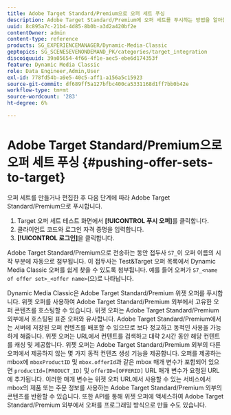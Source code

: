 ```yaml
---
title: Adobe Target Standard/Premium으로 오퍼 세트 푸싱
description: Adobe Target Standard/Premium에 오퍼 세트를 푸시하는 방법을 알아봅니다.
uuid: 8c895a7c-21b4-4d85-8b0b-a3d2a420bf2e
contentOwner: admin
content-type: reference
products: SG_EXPERIENCEMANAGER/Dynamic-Media-Classic
geptopics: SG_SCENESEVENONDEMAND_PK/categories/target_integration
discoiquuid: 39a05654-4f66-4f1e-aec5-ebe6d174353f
feature: Dynamic Media Classic
role: Data Engineer,Admin,User
exl-id: 778fd54b-a9e5-40c5-aff1-a156a5c15923
source-git-commit: df689ff5a127bfbc400ca5331168d1ff7bb0b42e
workflow-type: tm+mt
source-wordcount: '283'
ht-degree: 6%

---
```


# Adobe Target Standard/Premium으로 오퍼 세트 푸싱 {#pushing-offer-sets-to-target}

오퍼 세트를 만들거나 편집한 후 다음 단계에 따라 Adobe Target Standard/Premium으로 푸시합니다.

1. Target 오퍼 세트 테스트 화면에서 **[!UICONTROL 푸시 오퍼]**&#x200B;를 클릭합니다.
1. 클라이언트 코드와 로그인 자격 증명을 입력합니다.
1. **[!UICONTROL 로그인]**&#x200B;을 클릭합니다.

Adobe Target Standard/Premium으로 전송하는 동안 접두사 `S7_`이 오퍼 이름의 시작 부분에 자동으로 첨부됩니다. 이 접두사는 Test&amp;Target 오퍼 목록에서 Dynamic Media Classic 오퍼를 쉽게 찾을 수 있도록 첨부됩니다. 예를 들어 오퍼가 `S7_<name of offer set>_<offer name>`(으)로 나타납니다.

Dynamic Media Classic은 Adobe Target Standard/Premium 위젯 오퍼를 푸시합니다. 위젯 오퍼를 사용하여 Adobe Target Standard/Premium 외부에서 고유한 오퍼 콘텐츠를 호스팅할 수 있습니다. 위젯 오퍼는 Adobe Target Standard/Premium 외부에서 호스팅된 표준 오퍼와 유사합니다. Adobe Target Standard/Premium에서는 서버에 저장된 오퍼 컨텐츠를 배포할 수 있으므로 보다 정교하고 동적인 사용을 가능하게 해줍니다. 위젯 오퍼는 URL에서 컨텐트를 검색하고 대략 2시간 동안 해당 컨텐트를 캐싱 및 제공합니다. 위젯 오퍼는 Adobe Target Standard/Premium 외부의 다른 오퍼에서 제공하지 않는 몇 가지 동적 컨텐츠 생성 기능을 제공합니다. 오퍼를 제공하는 mbox에 `mboxProductID` 및 `mbox.offerId`과 같은 mbox 매개 변수가 포함되어 있으면 `productId=[PRODUCT_ID]` 및 `offerID=[OFFERID]` URL 매개 변수가 요청된 URL에 추가됩니다. 이러한 매개 변수는 위젯 오퍼 URL에서 사용할 수 있는 서비스에서 mbox의 제품 또는 주문 정보를 사용하는 Adobe Target Standard/Premium 외부의 콘텐츠를 반환할 수 있습니다. 또한 API를 통해 위젯 오퍼에 액세스하여 Adobe Target Standard/Premium 외부에서 오퍼를 프로그래밍 방식으로 만들 수도 있습니다.
